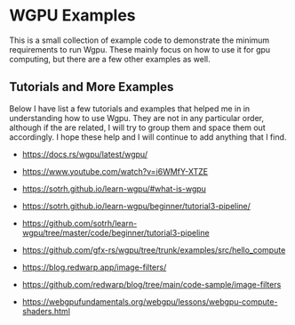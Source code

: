 # WGPU Examples

This is a small collection of example code to demonstrate the minimum requirements to run Wgpu. These mainly focus on how to use it for gpu computing, but there are a few other examples as well.

## Tutorials and More Examples

Below I have list a few tutorials and examples that helped me in in understanding how to use Wgpu. They are not in any particular order, although if the are related, I will try to group them and space them out accordingly. I hope these help and I will continue to add anything that I find.

* https://docs.rs/wgpu/latest/wgpu/
* https://www.youtube.com/watch?v=i6WMfY-XTZE

* https://sotrh.github.io/learn-wgpu/#what-is-wgpu
* https://sotrh.github.io/learn-wgpu/beginner/tutorial3-pipeline/
* https://github.com/sotrh/learn-wgpu/tree/master/code/beginner/tutorial3-pipeline

* https://github.com/gfx-rs/wgpu/tree/trunk/examples/src/hello_compute

* https://blog.redwarp.app/image-filters/
* https://github.com/redwarp/blog/tree/main/code-sample/image-filters

* https://webgpufundamentals.org/webgpu/lessons/webgpu-compute-shaders.html
